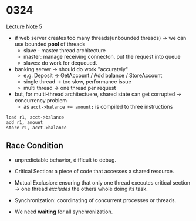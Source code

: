 # 0324

[Lecture Note 5](../lecture-notes/05-synchronization.pdf)

- if web server creates too many threads(unbounded threads) -> we can use bounded **pool** of threads
  - slave - master thread architecture
  - master: manage receiving connecton, put the request into queue
  - slaves: do work for dequeued.
- banking server -> should do work "accurately"
  - e.g. Deposit -> GetAccount / Add balance / StoreAccount
  - single thread -> too slow, performance issue
  - multi thread -> one thread per request
- but, for multi-thread architectuere, shared state can get corrupted -> concurrency problem
  - as `acct->balance += amount;` is compiled to three instructions

```
load r1, acct->balance
add r1, amount
store r1, acct->balance
```

## Race Condition

- unpredictable behavior, difficult to debug.
- Critical Section: a piece of code that accesses a shared resource.
- Mutual Exclusion: ensuring that only one thread executes critical section -> one thread *excludes* the others whole doing its task.
- Synchronization: coordinating of concurrent processes or threads.

- We need **waiting** for all synchronization.